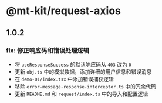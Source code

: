 # @mt-kit/request-axios

## 1.0.2

### fix: 修正响应码和错误处理逻辑

- 将 `useResponseSuccess` 的默认响应码从 `403` 改为 `0`
- 更新 `obj.ts` 中的模拟数据，添加详细的用户信息和错误消息
- 在 `demo-01/index.tsx` 中添加错误捕获逻辑
- 移除 `error-message-response-interceptor.ts` 中的冗余代码
- 更新 `README.md` 和 `request/index.ts` 中的导入和配置逻辑

